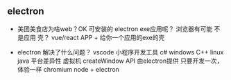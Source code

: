 ## electron
- 美团美食店为啥web？OK 可安装的 electron exe应用呢？
  浏览器有可能 不是应用
  壳？
  vue/react APP + 给你一个应用的exe的壳

- electron 解决了什么问题？
  vscode  小程序开发工具
  c# windows
  C++ linux
  java 平台差异性  虚拟机
  createWindow API 由electron提供
  只要开发一次，体验一样
  chromium  node + electron
